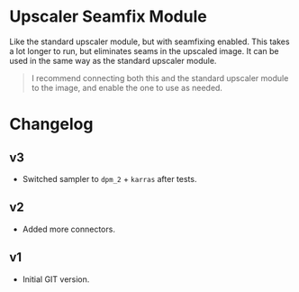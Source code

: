 # Upscaler Seamfix Module

Like the standard upscaler module, but with seamfixing enabled. This takes
a lot longer to run, but eliminates seams in the upscaled image. It can
be used in the same way as the standard upscaler module.

> I recommend connecting both this and the standard upscaler module to the
> image, and enable the one to use as needed.

# Changelog

## v3
- Switched sampler to `dpm_2` + `karras` after tests.

## v2
- Added more connectors.

## v1
- Initial GIT version.
